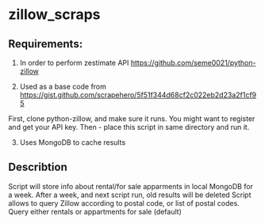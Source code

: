 # zillow_scraps

## Requirements:

1. In order to perform zestimate API
https://github.com/seme0021/python-zillow

2. Used as a base code from 
https://gist.github.com/scrapehero/5f51f344d68cf2c022eb2d23a2f1cf95

First, clone python-zillow, and make sure it runs. You might want to register and get your API key.
Then - place this script in same directory and run it.

3. Uses MongoDB to cache results 

## Describtion
Script will store info about rental/for sale apparments in local MongoDB for a week. After a week, and next script run, old results will be deleted
Script allows to query Zillow according to postal code, or list of postal codes. Query either rentals or appartments for sale (default)
